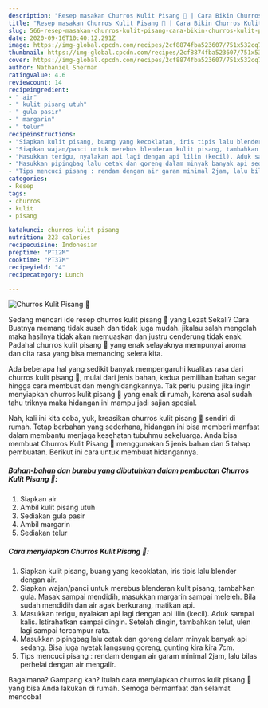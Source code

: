 ```yaml
---
description: "Resep masakan Churros Kulit Pisang 🍌 | Cara Bikin Churros Kulit Pisang 🍌 Yang Bikin Ngiler"
title: "Resep masakan Churros Kulit Pisang 🍌 | Cara Bikin Churros Kulit Pisang 🍌 Yang Bikin Ngiler"
slug: 566-resep-masakan-churros-kulit-pisang-cara-bikin-churros-kulit-pisang-yang-bikin-ngiler
date: 2020-09-16T10:40:12.291Z
image: https://img-global.cpcdn.com/recipes/2cf8874fba523607/751x532cq70/churros-kulit-pisang-🍌-foto-resep-utama.jpg
thumbnail: https://img-global.cpcdn.com/recipes/2cf8874fba523607/751x532cq70/churros-kulit-pisang-🍌-foto-resep-utama.jpg
cover: https://img-global.cpcdn.com/recipes/2cf8874fba523607/751x532cq70/churros-kulit-pisang-🍌-foto-resep-utama.jpg
author: Nathaniel Sherman
ratingvalue: 4.6
reviewcount: 14
recipeingredient:
- " air"
- " kulit pisang utuh"
- " gula pasir"
- " margarin"
- " telur"
recipeinstructions:
- "Siapkan kulit pisang, buang yang kecoklatan, iris tipis lalu blender dengan air."
- "Siapkan wajan/panci untuk merebus blenderan kulit pisang, tambahkan gula. Masak sampai mendidih, masukkan margarin sampai meleleh. Bila sudah mendidih dan air agak berkurang, matikan api."
- "Masukkan terigu, nyalakan api lagi dengan api lilin (kecil). Aduk sampai kalis. Istirahatkan sampai dingin. Setelah dingin, tambahkan telut, ulen lagi sampai tercampur rata."
- "Masukkan pipingbag lalu cetak dan goreng dalam minyak banyak api sedang. Bisa juga nyetak langsung goreng, gunting kira kira 7cm."
- "Tips mencuci pisang : rendam dengan air garam minimal 2jam, lalu bilas perhelai dengan air mengalir."
categories:
- Resep
tags:
- churros
- kulit
- pisang

katakunci: churros kulit pisang 
nutrition: 223 calories
recipecuisine: Indonesian
preptime: "PT12M"
cooktime: "PT37M"
recipeyield: "4"
recipecategory: Lunch

---
```



![Churros Kulit Pisang 🍌](https://img-global.cpcdn.com/recipes/2cf8874fba523607/751x532cq70/churros-kulit-pisang-🍌-foto-resep-utama.jpg)

Sedang mencari ide resep churros kulit pisang 🍌 yang Lezat Sekali? Cara Buatnya memang tidak susah dan tidak juga mudah. jikalau salah mengolah maka hasilnya tidak akan memuaskan dan justru cenderung tidak enak. Padahal churros kulit pisang 🍌 yang enak selayaknya mempunyai aroma dan cita rasa yang bisa memancing selera kita.



Ada beberapa hal yang sedikit banyak mempengaruhi kualitas rasa dari churros kulit pisang 🍌, mulai dari jenis bahan, kedua pemilihan bahan segar hingga cara membuat dan menghidangkannya. Tak perlu pusing jika ingin menyiapkan churros kulit pisang 🍌 yang enak di rumah, karena asal sudah tahu triknya maka hidangan ini mampu jadi sajian spesial.


Nah, kali ini kita coba, yuk, kreasikan churros kulit pisang 🍌 sendiri di rumah. Tetap berbahan yang sederhana, hidangan ini bisa memberi manfaat dalam membantu menjaga kesehatan tubuhmu sekeluarga. Anda bisa membuat Churros Kulit Pisang 🍌 menggunakan 5 jenis bahan dan 5 tahap pembuatan. Berikut ini cara untuk membuat hidangannya.

<!--inarticleads1-->

##### Bahan-bahan dan bumbu yang dibutuhkan dalam pembuatan Churros Kulit Pisang 🍌:

1. Siapkan  air
1. Ambil  kulit pisang utuh
1. Sediakan  gula pasir
1. Ambil  margarin
1. Sediakan  telur




<!--inarticleads2-->

##### Cara menyiapkan Churros Kulit Pisang 🍌:

1. Siapkan kulit pisang, buang yang kecoklatan, iris tipis lalu blender dengan air.
1. Siapkan wajan/panci untuk merebus blenderan kulit pisang, tambahkan gula. Masak sampai mendidih, masukkan margarin sampai meleleh. Bila sudah mendidih dan air agak berkurang, matikan api.
1. Masukkan terigu, nyalakan api lagi dengan api lilin (kecil). Aduk sampai kalis. Istirahatkan sampai dingin. Setelah dingin, tambahkan telut, ulen lagi sampai tercampur rata.
1. Masukkan pipingbag lalu cetak dan goreng dalam minyak banyak api sedang. Bisa juga nyetak langsung goreng, gunting kira kira 7cm.
1. Tips mencuci pisang : rendam dengan air garam minimal 2jam, lalu bilas perhelai dengan air mengalir.




Bagaimana? Gampang kan? Itulah cara menyiapkan churros kulit pisang 🍌 yang bisa Anda lakukan di rumah. Semoga bermanfaat dan selamat mencoba!
